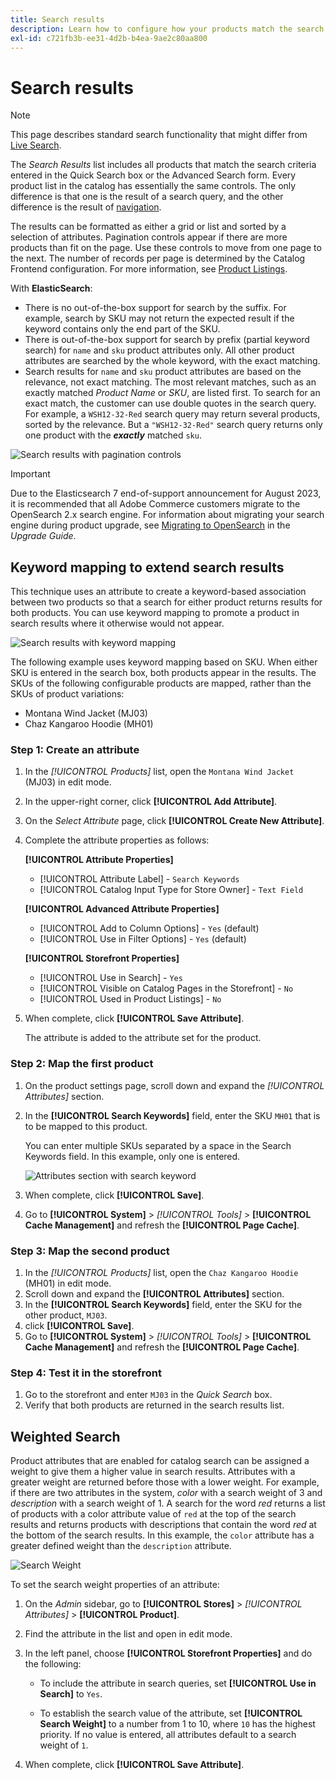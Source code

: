 ```yaml
---
title: Search results
description: Learn how to configure how your products match the search criteria entered in the Quick Search box or the Advanced Search form.
exl-id: c721fb3b-ee31-4d2b-b4ea-9ae2c80aa800
---
```

# Search results

>[!NOTE]
>
>This page describes standard search functionality that might differ from [Live Search](https://experienceleague.adobe.com/docs/commerce-merchant-services/live-search/overview.html).

The _Search Results_ list includes all products that match the search criteria entered in the Quick Search box or the Advanced Search form. Every product list in the catalog has essentially the same controls. The only difference is that one is the result of a search query, and the other difference is the result of [navigation](navigation.md).

The results can be formatted as either a grid or list and sorted by a selection of attributes. Pagination controls appear if there are more products than fit on the page. Use these controls to move from one page to the next. The number of records per page is determined by the Catalog Frontend configuration. For more information, see [Product Listings](navigation-product-listings.md).

With **ElasticSearch**:

- There is no out-of-the-box support for search by the suffix. For example, search by SKU may not return the expected result if the keyword contains only the end part of the SKU.
- There is out-of-the-box support for search by prefix (partial keyword search) for `name` and `sku` product attributes only. All other product attributes are searched by the whole keyword, with the exact matching.
- Search results for `name` and `sku` product attributes are based on the relevance, not exact matching. The most relevant matches, such as an exactly matched _Product Name_ or _SKU_, are listed first. To search for an exact match, the customer can use double quotes in the search query. For example, a `WSH12-32-Red` search query may return several products, sorted by the relevance. But a `"WSH12-32-Red"` search query returns only one product with the **_exactly_** matched `sku`.

![Search results with pagination controls](./assets/storefront-search-results-shorts.png)<!-- zoom -->

>[!IMPORTANT]
>
>Due to the Elasticsearch 7 end-of-support announcement for August 2023, it is recommended that all Adobe Commerce customers migrate to the OpenSearch 2.x search engine. For information about migrating your search engine during product upgrade, see [Migrating to OpenSearch](https://experienceleague.adobe.com/docs/commerce-operations/upgrade-guide/prepare/opensearch-migration.html) in the _Upgrade Guide_.

## Keyword mapping to extend search results

This technique uses an attribute to create a keyword-based association between two products so that a search for either product returns results for both products. You can use keyword mapping to promote a product in search results where it otherwise would not appear.

![Search results with keyword mapping](./assets/storefront-search-results-extended.png)<!-- zoom -->

The following example uses keyword mapping based on SKU. When either SKU is entered in the search box, both products appear in the results. The SKUs of the following configurable products are mapped, rather than the SKUs of product variations:

- Montana Wind Jacket (MJ03)
- Chaz Kangaroo Hoodie (MH01)

### Step 1: Create an attribute

1. In the _[!UICONTROL Products]_ list, open the `Montana Wind Jacket` (MJ03) in edit mode.
1. In the upper-right corner, click **[!UICONTROL Add Attribute]**.
1. On the _Select Attribute_ page, click **[!UICONTROL Create New Attribute]**.
1. Complete the attribute properties as follows:

   **[!UICONTROL Attribute Properties]**

   - [!UICONTROL Attribute Label]  - `Search Keywords`
   - [!UICONTROL Catalog Input Type for Store Owner] - `Text Field`

   **[!UICONTROL Advanced Attribute Properties]**

   - [!UICONTROL Add to Column Options] - `Yes` (default)
   - [!UICONTROL Use in Filter Options] - `Yes` (default)

   **[!UICONTROL Storefront Properties]**

   - [!UICONTROL Use in Search] - `Yes`
   - [!UICONTROL Visible on Catalog Pages in the Storefront] - `No`
   - [!UICONTROL Used in Product Listings] - `No`

1. When complete, click **[!UICONTROL Save Attribute]**.

   The attribute is added to the attribute set for the product.

### Step 2: Map the first product

1. On the product settings page, scroll down and expand the _[!UICONTROL Attributes]_ section.
1. In the **[!UICONTROL Search Keywords]** field, enter the SKU `MH01` that is to be mapped to this product.

   You can enter multiple SKUs separated by a space in the Search Keywords field. In this example, only one is entered.

   ![Attributes section with search keyword](./assets/search-keywords-attribute.png)<!-- zoom -->

1. When complete, click **[!UICONTROL Save]**.
1. Go to **[!UICONTROL System]** > _[!UICONTROL Tools]_ > **[!UICONTROL Cache Management]** and refresh the **[!UICONTROL Page Cache]**.

### Step 3: Map the second product

1. In the _[!UICONTROL Products]_ list, open the `Chaz Kangaroo Hoodie` (MH01) in edit mode.
1. Scroll down and expand the **[!UICONTROL Attributes]** section.
1. In the **[!UICONTROL Search Keywords]** field, enter the SKU for the other product, `MJ03`.
1. click **[!UICONTROL Save]**.
1. Go to **[!UICONTROL System]** > _[!UICONTROL Tools]_ > **[!UICONTROL Cache Management]** and refresh the **[!UICONTROL Page Cache]**.

### Step 4: Test it in the storefront

1. Go to the storefront and enter `MJ03` in the _Quick Search_ box.
1. Verify that both products are returned in the search results list.

## Weighted Search

Product attributes that are enabled for catalog search can be assigned a weight to give them a higher value in search results. Attributes with a greater weight are returned before those with a lower weight. For example, if there are two attributes in the system, _color_ with a search weight of 3 and _description_ with a search weight of 1. A search for the word _red_ returns a list of products with a color attribute value of `red` at the top of the search results and returns products with descriptions that contain the word _red_ at the bottom of the search results. In this example, the `color` attribute has a greater defined weight than the `description` attribute.

![Search Weight](./assets/search-weight.png)<!-- zoom -->

To set the search weight properties of an attribute:

1. On the _Admin_ sidebar, go to **[!UICONTROL Stores]** > _[!UICONTROL Attributes]_ > **[!UICONTROL Product]**.

1. Find the attribute in the list and open in edit mode.

1. In the left panel, choose **[!UICONTROL Storefront Properties]** and do the following:

   - To include the attribute in search queries, set **[!UICONTROL Use in Search]** to `Yes`.

   - To establish the search value of the attribute, set **[!UICONTROL Search Weight]** to a number from 1 to 10, where `10` has the highest priority. If no value is entered, all attributes default to a search weight of `1`.

1. When complete, click **[!UICONTROL Save Attribute]**.
